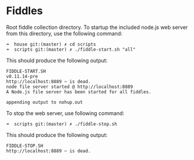 Fiddles
=====

Root fiddle collection directory. To startup the included node.js web server from this directory, use the following command:
    
    ➜  house git:(master) ✗ cd scripts
    ➜  scripts git:(master) ✗ ./fiddle-start.sh "all"
    
    
This should produce the following output:

    FIDDLE-START.SH
    v0.11.14-pre
    http://localhost:8889 ~ is dead.
    node file server started @ http://localhost:8889
    A Node.js file server has been started for all fiddles.
    
    appending output to nohup.out
    
To stop the web server, use following command:
    
    ➜  scripts git:(master) ✗ ./fiddle-stop.sh

This should produce the following output:

    FIDDLE-STOP.SH
    http://localhost:8889 ~ is dead.



